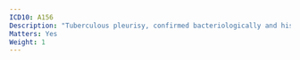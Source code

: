 ```yaml
---
ICD10: A156
Description: "Tuberculous pleurisy, confirmed bacteriologically and histologically"
Matters: Yes
Weight: 1
---
```

